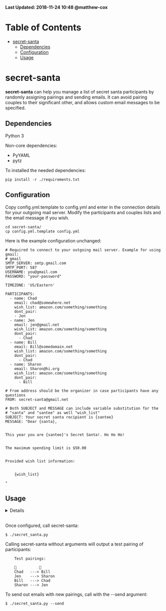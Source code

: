 **Last Updated: 2018-11-24 10:48 @matthew-cox**

Table of Contents
=================
  * [secret-santa](#secret-santa)
    * [Dependencies](#dependencies)
    * [Configuration](#configuration)
    * [Usage](#usage)

# secret-santa

**secret-santa** can help you manage a list of secret santa participants by
randomly assigning pairings and sending emails. It can avoid pairing
couples to their significant other, and allows custom email messages to be
specified.

## Dependencies

Python 3

Non-core dependencies:

* PyYAML
* pytz

To installed the needed dependencies:

    pip install -r ./requirements.txt

## Configuration

Copy config.yml.template to config.yml and enter in the connection details
for your outgoing mail server. Modify the participants and couples lists and
the email message if you wish.

    cd secret-santa/
    cp config.yml.template config.yml

Here is the example configuration unchanged:

    # Required to connect to your outgoing mail server. Example for using gmail:
    # gmail
    SMTP_SERVER: smtp.gmail.com
    SMTP_PORT: 587
    USERNAME: you@gmail.com
    PASSWORD: "your-password"

    TIMEZONE: 'US/Eastern'

    PARTICIPANTS:
      - name: Chad
        email: chad@somewhere.net
        wish_list: amazon.com/something/something
        dont_pair:
        - Jen
      - name: Jen
        email: jen@gmail.net
        wish_list: amazon.com/something/something
        dont_pair:
          - Chad
      - name: Bill
        email: Bill@somedomain.net
        wish_list: amazon.com/something/something
        dont_pair:
          - Chad
      - name: Sharon
        email: Sharon@hi.org
        wish_list: amazon.com/something/something
        dont_pair:
          - Bill

    # From address should be the organizer in case participants have any questions
    FROM: secret-santa@gmail.net

    # Both SUBJECT and MESSAGE can include variable substitution for the
    # "santa" and "santee" as well "wish_list"
    SUBJECT: Your secret santa recipient is {santee}
    MESSAGE: "Dear {santa},


    This year you are {santee}'s Secret Santa!. Ho Ho Ho!


    The maximum spending limit is $50.00


    Provided wish list information:


        {wish_list}

    "

## Usage

<details><code>./secret_santa.py -h</code>

    usage: secret_santa.py [-h] [-l {debug,info,warning,error,critical}] [-f] [-s]

    To use, fill out config.yml with your own participants. You can also specify DONT-PAIR so that people don't get assigned their significant other. You'll also need to specify
    your mail server settings. An example is provided for routing mail through gmail. For more information, see README.

    optional arguments:
      -h, --help            show this help message and exit
      -l {debug,info,warning,error,critical}, --log-level {debug,info,warning,error,critical}
                            Logging verbosity. Default: WARNING
      -f, --fake
      -s, --send

</details><br />

Once configured, call secret-santa:

    $ ./secret_santa.py

Calling secret-santa without arguments will output a test pairing of participants:

        Test pairings:

        🎅          🎁
        Chad   ---> Bill
        Jen    ---> Sharon
        Bill   ---> Chad
        Sharon ---> Jen

To send out emails with new pairings, call with the --send argument:

    $ ./secret_santa.py --send

